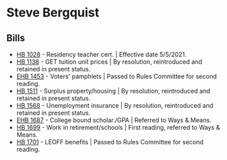 # Steve Bergquist
## Bills
* [HB 1028](/bill/2021-22/hb/1028/) - Residency teacher cert. | Effective date 5/5/2021.
* [HB 1138](/bill/2021-22/hb/1138/) - GET tuition unit prices | By resolution, reintroduced and retained in present status.
* [EHB 1453](/bill/2021-22/ehb/1453/) - Voters' pamphlets | Passed to Rules Committee for second reading.
* [HB 1511](/bill/2021-22/hb/1511/) - Surplus property/housing | By resolution, reintroduced and retained in present status.
* [HB 1568](/bill/2021-22/hb/1568/) - Unemployment insurance | By resolution, reintroduced and retained in present status.
* [EHB 1687](/bill/2021-22/ehb/1687/) - College bound scholar./GPA | Referred to Ways & Means.
* [HB 1699](/bill/2021-22/hb/1699/) - Work in retirement/schools | First reading, referred to Ways & Means.
* [HB 1701](/bill/2021-22/hb/1701/) - LEOFF benefits | Passed to Rules Committee for second reading.
